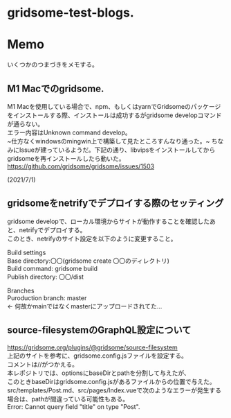 # gridsome-test-blogs. 
  
# Memo
いくつかのつまづきをメモする。  
  
## M1 Macでのgridsome. 
M1 Macを使用している場合で、npm、もしくはyarnでGridsomeのパッケージをインストールする際、インストールは成功するがgridsome developコマンドが通らない。  
エラー内容はUnknown command develop。  
~仕方なくwindowsのmingwin上で構築して見たところすんなり通った。~
ちなみにIssueが建っているようだ。下記の通り、libvipsをインストールしてからgridsomeを再インストールしたら動いた。    
https://github.com/gridsome/gridsome/issues/1503  
   
(2021/7/1)  
  
## gridsomeをnetrifyでデプロイする際のセッティング  
gridsome developで、ローカル環境からサイトが動作することを確認したあと、netrifyでデプロイする。  
このとき、netrifyのサイト設定を以下のように変更すること。  
  
Build settings  
Base directory:〇〇(gridsome create 〇〇のディレクトリ)  
Build command: gridsome build  
Publish directory: 〇〇/dist  
  
Branches  
Puroduction branch: master  
<- 何故かmainではなくmasterにアップロードされてた... 
  
## source-filesystemのGraphQL設定について  
https://gridsome.org/plugins/@gridsome/source-filesystem  
上記のサイトを参考に、gridsome.config.jsファイルを設定する。  
コメントは//がつかえる。  
本レポジトリでは、optionsにbaseDirとpathを分割して与えたが、  
このときbaseDirはgridsome.config.jsがあるファイルからの位置で与えた。  
src/templates/Post.md、src/pages/Index.vueで次のようなエラーが発生する場合は、pathが間違っている可能性もある。    
Error: Cannot query field "title" on type "Post".

